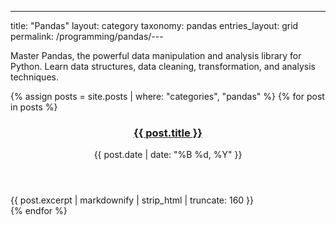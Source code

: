 ---
title: "Pandas"
layout: category
taxonomy: pandas
entries_layout: grid
permalink: /programming/pandas/---

Master Pandas, the powerful data manipulation and analysis library for Python. Learn data structures, data cleaning, transformation, and analysis techniques.

{% assign posts = site.posts | where: "categories", "pandas" %}
{% for post in posts %}
  <article class="entry">
    <header class="entry-header">
      <h3 class="entry-title">
        <a href="{{ post.url | relative_url }}">{{ post.title }}</a>
      </h3>
      <div class="entry-meta">
        <time class="entry-time">{{ post.date | date: "%B %d, %Y" }}</time>
      </div>
    </header>
    <div class="entry-excerpt">
      {{ post.excerpt | markdownify | strip_html | truncate: 160 }}
    </div>
  </article>
{% endfor %}


